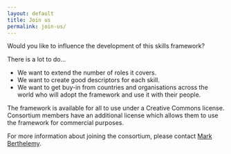 ```yaml
---
layout: default
title: Join us
permalink: join-us/
---
```

Would you like to influence the development of this skills framework?

There is a lot to do...

- We want to extend the number of roles it covers.
- We want to create good descriptors for each skill.
- We want to get buy-in from countries and organisations across the world who will adopt the framework and use it with their people.

The framework is available for all to use under a Creative Commons license. Consortium members have an additional license which allows them to use the framework for commercial purposes.

For more information about joining the consortium, please contact <a href="mailto: m.berthelemy@cabi.org">Mark Berthelemy</a>.
